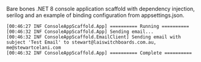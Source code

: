 ﻿Bare bones .NET 8 console application scaffold with dependency injection, serilog and an example of binding configuration from appsettings.json. 

```
[00:46:27 INF ConsoleAppScaffold.App] ========== Running ========== 
[00:46:32 INF ConsoleAppScaffold.App] Sending email... 
[00:46:32 INF ConsoleAppScaffold.EmailClient] Sending email with subject 'Test Email' to stewart@laiswitchboards.com.au, me@stewartcelani.com 
[00:46:32 INF ConsoleAppScaffold.App] ========== Complete ========== 
```
